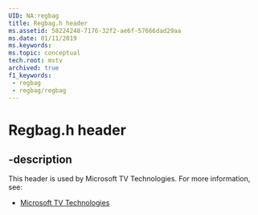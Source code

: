 ```yaml
---
UID: NA:regbag
title: Regbag.h header
ms.assetid: 58224248-7176-32f2-ae6f-57666dad29aa
ms.date: 01/11/2019
ms.keywords: 
ms.topic: conceptual
tech.root: mstv
archived: true
f1_keywords:
 - regbag
 - regbag/regbag
---
```


# Regbag.h header


## -description

This header is used by Microsoft TV Technologies. For more information, see:

- [Microsoft TV Technologies](/previous-versions/windows/desktop/mstv/microsoft-tv-technologies-portal)

